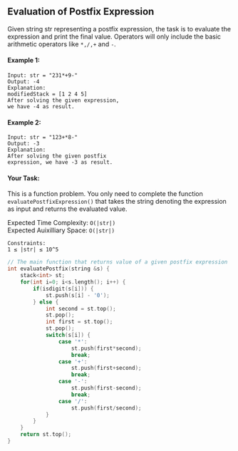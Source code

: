 ## Evaluation of Postfix Expression

Given string str representing a postfix expression, the task is to evaluate the expression and print the final value. Operators will only include the basic arithmetic operators like `*,/,+` and `-`.

#### Example 1:

```
Input: str = "231*+9-"
Output: -4
Explanation:
modifiedStack = [1 2 4 5]
After solving the given expression,
we have -4 as result.
```

#### Example 2:

```
Input: str = "123+*8-"
Output: -3
Explanation:
After solving the given postfix
expression, we have -3 as result.
```

#### Your Task:

This is a function problem. You only need to complete the function `evaluatePostfixExpression()` that takes the string denoting the expression as input and returns the evaluated value.

Expected Time Complexity: `O(|str|)`  
Expected Auixilliary Space: `O(|str|)`

```
Constraints:
1 ≤ |str| ≤ 10^5
```

```c++
// The main function that returns value of a given postfix expression
int evaluatePostfix(string &s) {
    stack<int> st;
    for(int i=0; i<s.length(); i++) {
        if(isdigit(s[i])) {
            st.push(s[i] - '0');
        } else {
            int second = st.top();
            st.pop();
            int first = st.top();
            st.pop();
            switch(s[i]) {
                case '*':
                    st.push(first*second);
                    break;
                case '+':
                    st.push(first+second);
                    break;
                case '-':
                    st.push(first-second);
                    break;
                case '/':
                    st.push(first/second);
            }
        }
    }
    return st.top();
}
```

